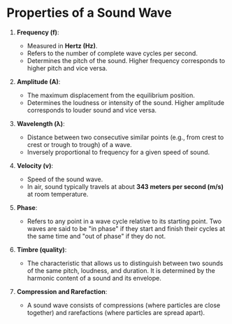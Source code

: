 # Properties of a Sound Wave

1. **Frequency (f)**:
    
    - Measured in **Hertz (Hz)**.
    - Refers to the number of complete wave cycles per second.
    - Determines the pitch of the sound. Higher frequency corresponds to higher pitch and vice versa.
2. **Amplitude (A)**:
    
    - The maximum displacement from the equilibrium position.
    - Determines the loudness or intensity of the sound. Higher amplitude corresponds to louder sound and vice versa.
3. **Wavelength (λ)**:
    
    - Distance between two consecutive similar points (e.g., from crest to crest or trough to trough) of a wave.
    - Inversely proportional to frequency for a given speed of sound.
4. **Velocity (v)**:
    
    - Speed of the sound wave.
    - In air, sound typically travels at about **343 meters per second (m/s)** at room temperature.
5. **Phase**:
    
    - Refers to any point in a wave cycle relative to its starting point. Two waves are said to be "in phase" if they start and finish their cycles at the same time and "out of phase" if they do not.
6. **Timbre (quality)**:
    
    - The characteristic that allows us to distinguish between two sounds of the same pitch, loudness, and duration. It is determined by the harmonic content of a sound and its envelope.
7. **Compression and Rarefaction**:
    
    - A sound wave consists of compressions (where particles are close together) and rarefactions (where particles are spread apart).
